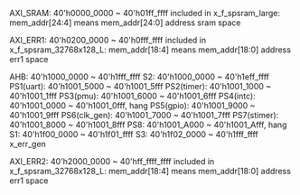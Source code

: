 
AXI_SRAM:           40'h0000_0000 ~ 40'h01ff_ffff
included in x_f_spsram_large:
mem_addr[24:4] means mem_addr[24:0] address sram space


AXI_ERR1:           40'h0200_0000 ~ 40'h0fff_ffff
included in x_f_spsram_32768x128_L:
mem_addr[18:4] means mem_addr[18:0] address err1 space

AHB:                40'h1000_0000 ~ 40'h1fff_ffff
    S2:                 40'h1000_0000 ~ 40'h1eff_ffff
        PS1(uart):          40'h1001_5000 ~ 40'h1001_5fff
        PS2(timer):         40'h1001_1000 ~ 40'h1001_1fff
        PS3(pmu):           40'h1001_6000 ~ 40'h1001_6fff
        PS4(intc):          40'h1001_0000 ~ 40'h1001_0fff, hang
        PS5(gpio):          40'h1001_9000 ~ 40'h1001_9fff
        PS6(clk_gen):       40'h1001_7000 ~ 40'h1001_7fff
        PS7(stimer):        40'h1001_8000 ~ 40'h1001_8fff
        PS8:                40'h1001_A000 ~ 40'h1001_Afff, hang
    S1:                 40'h1f00_0000 ~ 40'h1f01_ffff
    S3:                 40'h1f02_0000 ~ 40'h1fff_ffff
        x_err_gen


AXI_ERR2:           40'h2000_0000 ~ 40'hff_ffff_ffff
included in x_f_spsram_32768x128_L:
mem_addr[18:4] means mem_addr[18:0] address err1 space

